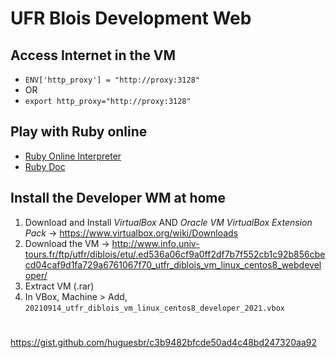 # UFR Blois Development Web

## Access Internet in the VM

- `ENV['http_proxy'] = "http://proxy:3128"`
- OR 
- `export http_proxy="http://proxy:3128"`

## Play with Ruby online
- [Ruby Online Interpreter](https://replit.com/languages/ruby)
- [Ruby Doc](https://ruby-doc.org)

## Install the Developer WM at home

1. Download and Install *VirtualBox* AND *Oracle VM VirtualBox Extension Pack* -> https://www.virtualbox.org/wiki/Downloads
2. Download the VM -> http://www.info.univ-tours.fr/ftp/utfr/diblois/etu/.ed536a06cf9a0ff2df7b7f552cb1c92b856cbecd04caf9d1fa729a6761067f70_utfr_diblois_vm_linux_centos8_webdeveloper/
3. Extract VM (.rar)
4. In VBox, Machine > Add, `20210914_utfr_diblois_vm_linux_centos8_developer_2021.vbox`

# 
https://gist.github.com/huguesbr/c3b9482bfcde50ad4c48bd247320aa92